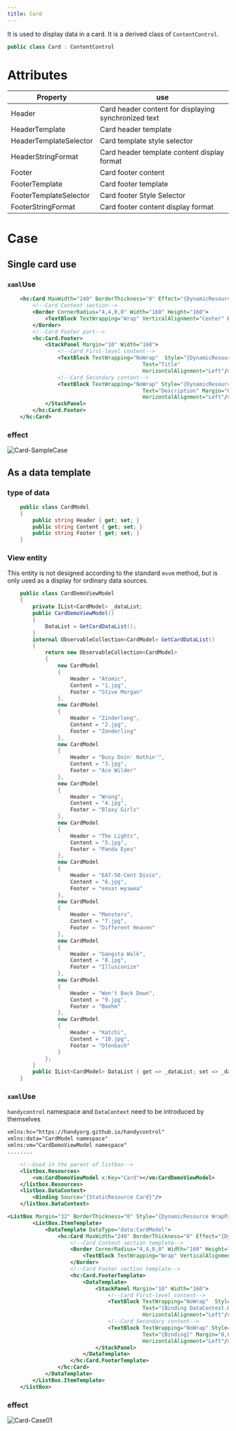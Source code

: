 ```yaml
---
title: Card
---
```


It is used to display data in a card. It is a derived class of `ContentControl`.

```cs
public class Card : ContentControl
```

# Attributes

| Property                   | use                           |
| ---------------------- | ------------------------------ |
| Header                 | Card header content for displaying synchronized text |
| HeaderTemplate         | Card header template                   |
| HeaderTemplateSelector | Card template style selector             |
| HeaderStringFormat     | Card header template content display format       |
| Footer                 | Card footer content                   |
| FooterTemplate         | Card footer template                   |
| FooterTemplateSelector | Card footer Style Selector             |
| FooterStringFormat     | Card footer content display format           |

# Case

## Single card use

### `xaml`Use

```xml
    <hc:Card MaxWidth="240" BorderThickness="0" Effect="{DynamicResource EffectShadow2}" Margin="8">
        <!--Card Content section-->
        <Border CornerRadius="4,4,0,0" Width="160" Height="160">
            <TextBlock TextWrapping="Wrap" VerticalAlignment="Center" HorizontalAlignment="Center" Text="test"/>
        </Border>
        <!--Card Footer part-->
        <hc:Card.Footer>
            <StackPanel Margin="10" Width="160">
                <!--Card First-level content-->
                <TextBlock TextWrapping="NoWrap"  Style="{DynamicResource TextBlockLargeBold}" TextTrimming="CharacterEllipsis" 
                                           Text="Title" 
                                           HorizontalAlignment="Left"/>
                <!--Card Secondary content-->
                <TextBlock TextWrapping="NoWrap" Style="{DynamicResource TextBlockDefault}" TextTrimming="CharacterEllipsis" 
                                           Text="Description" Margin="0,6,0,0"
                                           HorizontalAlignment="Left"/>
            </StackPanel>
        </hc:Card.Footer>
    </hc:Card>
```

### effect

![Card-SampleCase](https://raw.githubusercontent.com/HandyOrg/HandyOrgResource/master/HandyControl/Doc/extend_controls/Card-SampleCase.png)

## As a data template

### type of data

```c#
    public class CardModel
    {
        public string Header { get; set; }
        public string Content { get; set; }
        public string Footer { get; set; }
    }
```

###  View entity

This entity is not designed according to the standard `mvvm` method, but is only used as a display for ordinary data sources.

```c#
    public class CardDemoViewModel
    {
        private IList<CardModel> _dataList;
        public CardDemoViewModel()
        {
            DataList = GetCardDataList();
        }
        internal ObservableCollection<CardModel> GetCardDataList()
        {
            return new ObservableCollection<CardModel>
            {
                new CardModel
                {
                    Header = "Atomic",
                    Content = "1.jpg",
                    Footer = "Stive Morgan"
                },
                new CardModel
                {
                    Header = "Zinderlong",
                    Content = "2.jpg",
                    Footer = "Zonderling"
                },
                new CardModel
                {
                    Header = "Busy Doin' Nothin'",
                    Content = "3.jpg",
                    Footer = "Ace Wilder"
                },
                new CardModel
                {
                    Header = "Wrong",
                    Content = "4.jpg",
                    Footer = "Blaxy Girls"
                },
                new CardModel
                {
                    Header = "The Lights",
                    Content = "5.jpg",
                    Footer = "Panda Eyes"
                },
                new CardModel
                {
                    Header = "EA7-50-Cent Disco",
                    Content = "6.jpg",
                    Footer = "еяхат музыка"
                },
                new CardModel
                {
                    Header = "Monsters",
                    Content = "7.jpg",
                    Footer = "Different Heaven"
                },
                new CardModel
                {
                    Header = "Gangsta Walk",
                    Content = "8.jpg",
                    Footer = "Illusionize"
                },
                new CardModel
                {
                    Header = "Won't Back Down",
                    Content = "9.jpg",
                    Footer = "Boehm"
                },
                new CardModel
                {
                    Header = "Katchi",
                    Content = "10.jpg",
                    Footer = "Ofenbach"
                }
            };
        }
        public IList<CardModel> DataList { get => _dataList; set => _dataList = value; }
    }
```

### `xaml`Use

`handycontrol` namespace and `DataContext` need to be introduced by themselves

```xml
xmlns:hc="https://handyorg.github.io/handycontrol"
xmlns:data="CardModel namespace"
xmlns:vm="CardDemoViewModel namespace"
........
```

```xml
	<!--Used in the parent of listbox-->
    <listbox.Resources>
        <vm:CardDemoViewModel x:Key="Card"></vm:CardDemoViewModel>
    </listbox.Resources>
    <listbox.DataContext>
        <Binding Source="{StaticResource Card}"/>
    </listbox.DataContext>
```

```xml
<ListBox Margin="32" BorderThickness="0" Style="{DynamicResource WrapPanelHorizontalListBox}" ItemsSource="{Binding DataList}">
        <ListBox.ItemTemplate>
            <DataTemplate DataType="data:CardModel">
                <hc:Card MaxWidth="240" BorderThickness="0" Effect="{DynamicResource EffectShadow2}" Margin="8" Footer="{Binding Footer}">
                    <!--Card Content section template-->
                    <Border CornerRadius="4,4,0,0" Width="160" Height="160">
                        <TextBlock TextWrapping="Wrap" VerticalAlignment="Center" HorizontalAlignment="Center" Text="{Binding Content}"/>
                    </Border>
                    <!--Card Footer section template-->
                    <hc:Card.FooterTemplate>
                        <DataTemplate>
                            <StackPanel Margin="10" Width="160">
                                <!--Card First-level content-->
                                <TextBlock TextWrapping="NoWrap"  Style="{DynamicResource TextBlockLargeBold}" TextTrimming="CharacterEllipsis" 
                                           Text="{Binding DataContext.Header,RelativeSource={RelativeSource AncestorType=hc:Card}}" 
                                           HorizontalAlignment="Left"/>
                                <!--Card Secondary content-->
                                <TextBlock TextWrapping="NoWrap" Style="{DynamicResource TextBlockDefault}" TextTrimming="CharacterEllipsis" 
                                           Text="{Binding}" Margin="0,6,0,0"
                                           HorizontalAlignment="Left"/>
                            </StackPanel>
                        </DataTemplate>
                    </hc:Card.FooterTemplate>
                </hc:Card>
            </DataTemplate>
        </ListBox.ItemTemplate>
    </ListBox>
```

### effect

![Card-Case01](https://raw.githubusercontent.com/HandyOrg/HandyOrgResource/master/HandyControl/Doc/extend_controls/Card-Case01.png)
